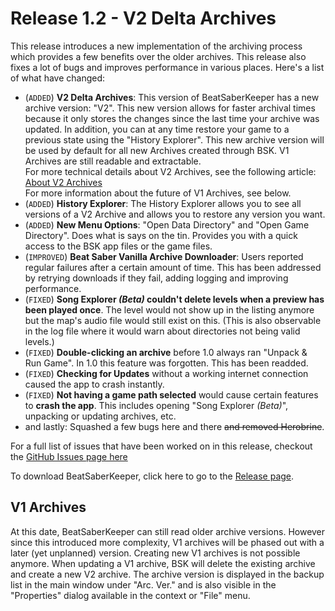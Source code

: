 ﻿---
permalink: /release/1_2
---

# Release 1.2 - V2 Delta Archives

This release introduces a new implementation of the archiving process which provides
a few benefits over the older archives. This release also fixes a lot of bugs and improves
performance in various places. Here's a list of what have changed:

- (`ADDED`) **V2 Delta Archives**: This version of BeatSaberKeeper has a new archive
  version: "V2". This new version allows for faster archival times because it only
  stores the changes since the last time your archive was updated. In addition, you
  can at any time restore your game to a previous state using the "History Explorer".
  This new archive version will be used by default for all new Archives created through
  BSK. V1 Archives are still readable and extractable.<br>
  For more technical details about V2 Archives, see the following article: 
  [About V2 Archives](/help/v2-archives)<br>
  For more information about the future of V1 Archives, see below.
- (`ADDED`) **History Explorer**: The History Explorer allows you to see all versions
  of a V2 Archive and allows you to restore any version you want.
- (`ADDED`) **New Menu Options**: "Open Data Directory" and "Open Game Directory".
  Does what is says on the tin. Provides you with a quick access to the BSK app files
  or the game files.
- (`IMPROVED`) **Beat Saber Vanilla Archive Downloader**: Users reported regular failures
  after a certain amount of time. This has been addressed by retrying downloads if they
  fail, adding logging and improving performance.
- (`FIXED`) **Song Explorer _(Beta)_ couldn't delete levels when a preview has been
  played once**. The level would not show up in the listing anymore but the map's audio
  file would still exist on this. (This is also observable in the log file where it would
  warn about directories not being valid levels.)
- (`FIXED`) **Double-clicking an archive** before 1.0 always ran "Unpack & Run Game". In
  1.0 this feature was forgotten. This has been readded.
- (`FIXED`) **Checking for Updates** without a working internet connection caused the app
  to crash instantly.
- (`FIXED`) **Not having a game path selected** would cause certain features to **crash the
  app**. This includes opening "Song Explorer _(Beta)_", unpacking or updating archives, etc.
- and lastly: Squashed a few bugs here and there ~~and removed Herobrine~~.

For a full list of issues that have been worked on in this release, checkout the 
[GitHub Issues page here](https://github.com/rGunti/BeatSaberKeeper/milestone/6?closed=1)

To download BeatSaberKeeper, click here to go to the
[Release page](https://github.com/rGunti/BeatSaberKeeper/releases).

## V1 Archives
At this date, BeatSaberKeeper can still read older archive versions. However since this
introduced more complexity, V1 archives will be phased out with a later (yet unplanned)
version. Creating new V1 archives is not possible anymore.
When updating a V1 archive, BSK will delete the existing archive
and create a new V2 archive. The archive version is displayed in
the backup list in the main window under "Arc. Ver." and is also
visible in the "Properties" dialog available in the context or
"File" menu.
